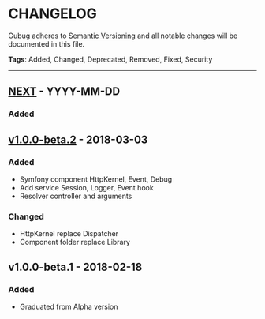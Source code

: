 # CHANGELOG

Gubug adheres to [Semantic Versioning](http://semver.org/spec/v2.0.0.html) and all notable changes will be documented in this file.

**Tags**: Added, Changed, Deprecated, Removed, Fixed, Security  

---

## [NEXT] - YYYY-MM-DD

### Added


## [v1.0.0-beta.2] - 2018-03-03

### Added
- Symfony component HttpKernel, Event, Debug
- Add service Session, Logger, Event hook
- Resolver controller and arguments

### Changed
- HttpKernel replace Dispatcher
- Component folder replace Library


## v1.0.0-beta.1 - 2018-02-18

### Added
* Graduated from Alpha version


[NEXT]: https://github.com/qaharmdz/gubug/compare/v1.0.0-beta.2...HEAD
[v1.0.0-beta.2]: https://github.com/qaharmdz/gubug/compare/v1.0.0-beta.1...v1.0.0-beta.2

